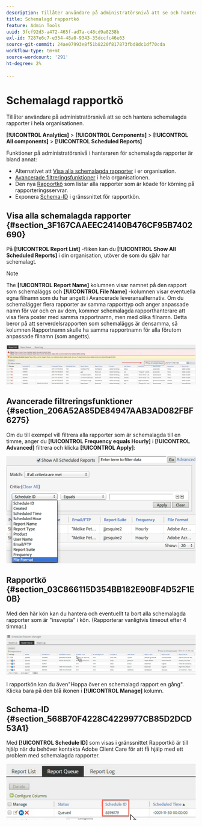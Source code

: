 ```yaml
---
description: Tillåter användare på administratörsnivå att se och hantera schemalagda rapporter i hela organisationen.
title: Schemalagd rapportkö
feature: Admin Tools
uuid: 3fcf92d3-a472-465f-ad7a-c48cd9a8238b
exl-id: 7287e6c7-e354-48a0-9343-35dccfc46e63
source-git-commit: 24ae07993e8f51b8220f817873fbd8dc1df70cda
workflow-type: tm+mt
source-wordcount: '291'
ht-degree: 2%

---
```


# Schemalagd rapportkö

Tillåter användare på administratörsnivå att se och hantera schemalagda rapporter i hela organisationen.

**[!UICONTROL Analytics]** > **[!UICONTROL Components]** > **[!UICONTROL All components]** > **[!UICONTROL Scheduled Reports]**

Funktioner på administratörsnivå i hanteraren för schemalagda rapporter är bland annat:

* Alternativet att [Visa alla schemalagda rapporter](/help/components/scheduled-reports-admin.md#section_3F167CAAEEC24140B476CF95B7402690) i er organisation.
* [Avancerade filtreringsfunktioner](/help/components/scheduled-reports-admin.md#section_206A52A85DE84947AAB3AD082FBF6275) i hela organisationen.
* Den nya [Rapportkö](/help/components/scheduled-reports-admin.md#section_03C866115D354BB182E90BF4D52F1E0B) som listar alla rapporter som är köade för körning på rapporteringsservrar.
* Exponera [Schema-ID](/help/components/scheduled-reports-admin.md#section_568B70F4228C4229977CB85D2DCD53A1) i gränssnittet för rapportkön.

## Visa alla schemalagda rapporter {#section_3F167CAAEEC24140B476CF95B7402690}

På **[!UICONTROL Report List]** -fliken kan du **[!UICONTROL Show All Scheduled Reports]** i din organisation, utöver de som du själv har schemalagt.

>[!NOTE]
>
>The **[!UICONTROL Report Name]** kolumnen visar namnet på den rapport som schemaläggs och **[!UICONTROL File Name]** -kolumnen visar eventuella egna filnamn som du har angett i Avancerade leveransalternativ. Om du schemalägger flera rapporter av samma rapporttyp och anger anpassade namn för var och en av dem, kommer schemalagda rapporthanterare att visa flera poster med samma rapportnamn, men med olika filnamn. Detta beror på att serverdelsrapporten som schemaläggs är densamma, så kolumnen Rapportnamn skulle ha samma rapportnamn för alla förutom anpassade filnamn (som angetts).

![](assets/show_all_scheduled_reports.png)

## Avancerade filtreringsfunktioner {#section_206A52A85DE84947AAB3AD082FBF6275}

Om du till exempel vill filtrera alla rapporter som är schemalagda till en timme, anger du **[!UICONTROL Frequency equals Hourly]** i **[!UICONTROL Advanced]** filtrera och klicka **[!UICONTROL Apply]**:

![](assets/advanced_filtering_schedl_reports.png)

## Rapportkö {#section_03C866115D354BB182E90BF4D52F1E0B}

Med den här kön kan du hantera och eventuellt ta bort alla schemalagda rapporter som är &quot;insvepta&quot; i kön. (Rapporterar vanligtvis timeout efter 4 timmar.)

![](assets/scheduled_reports_2.png)

I rapportkön kan du även&quot;Hoppa över en schemalagd rapport en gång&quot;. Klicka bara på den blå ikonen i **[!UICONTROL Manage]** kolumn.

## Schema-ID {#section_568B70F4228C4229977CB85D2DCD53A1}

Med **[!UICONTROL Schedule ID]** som visas i gränssnittet Rapportkö är till hjälp när du behöver kontakta Adobe Client Care för att få hjälp med ett problem med schemalagda rapporter.

![](assets/schedule_id.png)
